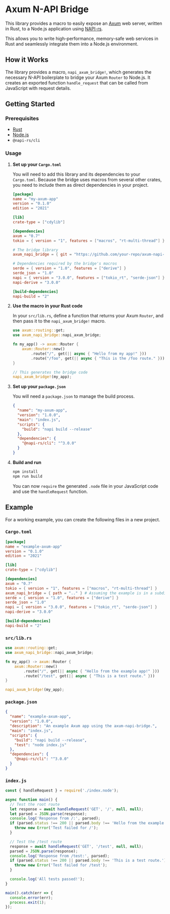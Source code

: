 # Axum N-API Bridge

This library provides a macro to easily expose an [Axum](https://github.com/tokio-rs/axum) web server, written in Rust, to a Node.js application using [NAPI-rs](https://napi.rs/).

This allows you to write high-performance, memory-safe web services in Rust and seamlessly integrate them into a Node.js environment.

## How it Works

The library provides a macro, `napi_axum_bridge!`, which generates the necessary N-API boilerplate to bridge your Axum `Router` to Node.js. It creates an exported function `handle_request` that can be called from JavaScript with request details.

## Getting Started

### Prerequisites

-   [Rust](https://www.rust-lang.org/tools/install)
-   [Node.js](https://nodejs.org/)
-   `@napi-rs/cli`

### Usage

1.  **Set up your `Cargo.toml`**

    You will need to add this library and its dependencies to your `Cargo.toml`. Because the bridge uses macros from several other crates, you need to include them as direct dependencies in your project.

    ```toml
    [package]
    name = "my-axum-app"
    version = "0.1.0"
    edition = "2021"

    [lib]
    crate-type = ["cdylib"]

    [dependencies]
    axum = "0.7"
    tokio = { version = "1", features = ["macros", "rt-multi-thread"] }

    # The bridge library
    axum_napi_bridge = { git = "https://github.com/your-repo/axum-napi-bridge" } # Or use a path dependency

    # Dependencies required by the bridge's macros
    serde = { version = "1.0", features = ["derive"] }
    serde_json = "1.0"
    napi = { version = "3.0.0", features = ["tokio_rt", "serde-json"] }
    napi-derive = "3.0.0"

    [build-dependencies]
    napi-build = "2"
    ```

2.  **Use the macro in your Rust code**

    In your `src/lib.rs`, define a function that returns your Axum `Router`, and then pass it to the `napi_axum_bridge!` macro.

    ```rust
    use axum::routing::get;
    use axum_napi_bridge::napi_axum_bridge;

    fn my_app() -> axum::Router {
        axum::Router::new()
            .route("/", get(|| async { "Hello from my app!" }))
            .route("/foo", get(|| async { "This is the /foo route." }))
    }

    // This generates the bridge code
    napi_axum_bridge!(my_app);
    ```

3.  **Set up your `package.json`**

    You will need a `package.json` to manage the build process.

    ```json
    {
      "name": "my-axum-app",
      "version": "1.0.0",
      "main": "index.js",
      "scripts": {
        "build": "napi build --release"
      },
      "dependencies": {
        "@napi-rs/cli": "^3.0.0"
      }
    }
    ```

4.  **Build and run**

    ```bash
    npm install
    npm run build
    ```

    You can now `require` the generated `.node` file in your JavaScript code and use the `handleRequest` function.

## Example

For a working example, you can create the following files in a new project.

### `Cargo.toml`

```toml
[package]
name = "example-axum-app"
version = "0.1.0"
edition = "2021"

[lib]
crate-type = ["cdylib"]

[dependencies]
axum = "0.7"
tokio = { version = "1", features = ["macros", "rt-multi-thread"] }
axum_napi_bridge = { path = ".." } # Assuming the example is in a subdirectory
serde = { version = "1.0", features = ["derive"] }
serde_json = "1.0"
napi = { version = "3.0.0", features = ["tokio_rt", "serde-json"] }
napi-derive = "3.0.0"

[build-dependencies]
napi-build = "2"
```

### `src/lib.rs`

```rust
use axum::routing::get;
use axum_napi_bridge::napi_axum_bridge;

fn my_app() -> axum::Router {
    axum::Router::new()
        .route("/", get(|| async { "Hello from the example app!" }))
        .route("/test", get(|| async { "This is a test route." }))
}

napi_axum_bridge!(my_app);
```

### `package.json`

```json
{
  "name": "example-axum-app",
  "version": "1.0.0",
  "description": "An example Axum app using the axum-napi-bridge.",
  "main": "index.js",
  "scripts": {
    "build": "napi build --release",
    "test": "node index.js"
  },
  "dependencies": {
    "@napi-rs/cli": "^3.0.0"
  }
}
```

### `index.js`
```javascript
const { handleRequest } = require('./index.node');

async function main() {
  // Test the root route
  let response = await handleRequest('GET', '/', null, null);
  let parsed = JSON.parse(response);
  console.log('Response from /:', parsed);
  if (parsed.status !== 200 || parsed.body !== 'Hello from the example app!') {
    throw new Error('Test failed for /');
  }

  // Test the /test route
  response = await handleRequest('GET', '/test', null, null);
  parsed = JSON.parse(response);
  console.log('Response from /test:', parsed);
  if (parsed.status !== 200 || parsed.body !== 'This is a test route.') {
    throw new Error('Test failed for /test');
  }

  console.log('All tests passed!');
}

main().catch(err => {
  console.error(err);
  process.exit(1);
});
```